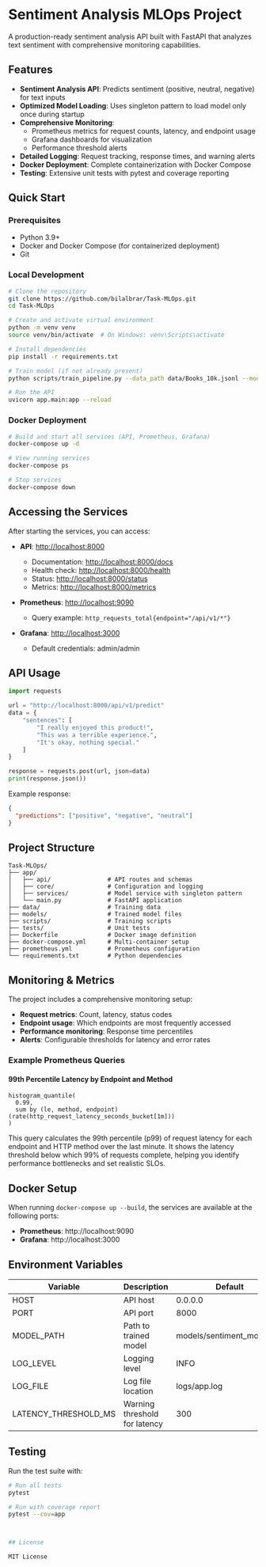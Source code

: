 # Sentiment Analysis MLOps Project

A production-ready sentiment analysis API built with FastAPI that analyzes text sentiment with comprehensive monitoring capabilities.

## Features

- **Sentiment Analysis API**: Predicts sentiment (positive, neutral, negative) for text inputs
- **Optimized Model Loading**: Uses singleton pattern to load model only once during startup
- **Comprehensive Monitoring**:
  - Prometheus metrics for request counts, latency, and endpoint usage
  - Grafana dashboards for visualization
  - Performance threshold alerts
- **Detailed Logging**: Request tracking, response times, and warning alerts
- **Docker Deployment**: Complete containerization with Docker Compose
- **Testing**: Extensive unit tests with pytest and coverage reporting

## Quick Start

### Prerequisites
- Python 3.9+ 
- Docker and Docker Compose (for containerized deployment)
- Git

### Local Development

```bash
# Clone the repository
git clone https://github.com/bilalbrar/Task-MLOps.git
cd Task-MLOps

# Create and activate virtual environment
python -m venv venv
source venv/bin/activate  # On Windows: venv\Scripts\activate

# Install dependencies
pip install -r requirements.txt

# Train model (if not already present)
python scripts/train_pipeline.py --data_path data/Books_10k.jsonl --model_path models/sentiment_model.pkl

# Run the API
uvicorn app.main:app --reload
```

### Docker Deployment

```bash
# Build and start all services (API, Prometheus, Grafana)
docker-compose up -d

# View running services
docker-compose ps

# Stop services
docker-compose down
```

## Accessing the Services

After starting the services, you can access:

- **API**: [http://localhost:8000](http://localhost:8000)
  - Documentation: [http://localhost:8000/docs](http://localhost:8000/docs)
  - Health check: [http://localhost:8000/health](http://localhost:8000/health)
  - Status: [http://localhost:8000/status](http://localhost:8000/status)
  - Metrics: [http://localhost:8000/metrics](http://localhost:8000/metrics)

- **Prometheus**: [http://localhost:9090](http://localhost:9090)
  - Query example: `http_requests_total{endpoint="/api/v1/*"}`

- **Grafana**: [http://localhost:3000](http://localhost:3000)
  - Default credentials: admin/admin

## API Usage

```python
import requests

url = "http://localhost:8000/api/v1/predict"
data = {
    "sentences": [
        "I really enjoyed this product!",
        "This was a terrible experience.",
        "It's okay, nothing special."
    ]
}

response = requests.post(url, json=data)
print(response.json())
```

Example response:
```json
{
  "predictions": ["positive", "negative", "neutral"]
}
```

## Project Structure

```
Task-MLOps/
├── app/
│   ├── api/                # API routes and schemas
│   ├── core/               # Configuration and logging
│   ├── services/           # Model service with singleton pattern
│   └── main.py             # FastAPI application
├── data/                   # Training data
├── models/                 # Trained model files
├── scripts/                # Training scripts
├── tests/                  # Unit tests
├── Dockerfile              # Docker image definition
├── docker-compose.yml      # Multi-container setup
├── prometheus.yml          # Prometheus configuration
└── requirements.txt        # Python dependencies
```

## Monitoring & Metrics

The project includes a comprehensive monitoring setup:

- **Request metrics**: Count, latency, status codes
- **Endpoint usage**: Which endpoints are most frequently accessed
- **Performance monitoring**: Response time percentiles
- **Alerts**: Configurable thresholds for latency and error rates

### Example Prometheus Queries

#### 99th Percentile Latency by Endpoint and Method
```
histogram_quantile(
  0.99,
  sum by (le, method, endpoint) (rate(http_request_latency_seconds_bucket[1m]))
)
```
This query calculates the 99th percentile (p99) of request latency for each endpoint and HTTP method over the last minute. It shows the latency threshold below which 99% of requests complete, helping you identify performance bottlenecks and set realistic SLOs.

## Docker Setup

When running `docker-compose up --build`, the services are available at the following ports:
- **Prometheus**: http://localhost:9090
- **Grafana**: http://localhost:3000

## Environment Variables

| Variable | Description | Default |
|----------|-------------|---------|
| HOST | API host | 0.0.0.0 |
| PORT | API port | 8000 |
| MODEL_PATH | Path to trained model | models/sentiment_model.pkl |
| LOG_LEVEL | Logging level | INFO |
| LOG_FILE | Log file location | logs/app.log |
| LATENCY_THRESHOLD_MS | Warning threshold for latency | 300 |

## Testing

Run the test suite with:

```bash
# Run all tests
pytest

# Run with coverage report
pytest --cov=app



## License

MIT License
